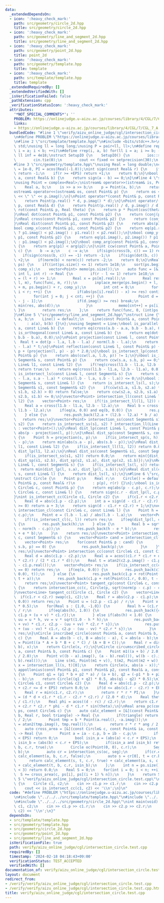 ```yaml
---
data:
  _extendedDependsOn:
  - icon: ':heavy_check_mark:'
    path: src/geometry/circle_2d.hpp
    title: src/geometry/circle_2d.hpp
  - icon: ':heavy_check_mark:'
    path: src/geometry/line_and_segment_2d.hpp
    title: src/geometry/line_and_segment_2d.hpp
  - icon: ':heavy_check_mark:'
    path: src/geometry/point_2d.hpp
    title: point_2d
  - icon: ':heavy_check_mark:'
    path: src/geometry/template.hpp
    title: template
  - icon: ':heavy_check_mark:'
    path: src/template/template.hpp
    title: template
  _extendedRequiredBy: []
  _extendedVerifiedWith: []
  _isVerificationFailed: false
  _pathExtension: cpp
  _verificationStatusIcon: ':heavy_check_mark:'
  attributes:
    '*NOT_SPECIAL_COMMENTS*': ''
    PROBLEM: https://onlinejudge.u-aizu.ac.jp/courses/library/4/CGL/7/CGL_7_A
    links:
    - https://onlinejudge.u-aizu.ac.jp/courses/library/4/CGL/7/CGL_7_A
  bundledCode: "#line 1 \"verify/aizu_online_judge/cgl/intersection_circle.test.cpp\"\
    \n#define PROBLEM \"https://onlinejudge.u-aizu.ac.jp/courses/library/4/CGL/7/CGL_7_A\"\
    \n#line 2 \"src/template/template.hpp\"\n#include <bits/stdc++.h>\nusing namespace\
    \ std;\nusing ll = long long;\nusing P = pair<ll, ll>;\n#define rep(i, a, b) for(ll\
    \ i = a; i < b; ++i)\n#define rrep(i, a, b) for(ll i = a; i >= b; --i)\nconstexpr\
    \ ll inf = 4e18;\nstruct SetupIO {\n    SetupIO() {\n        ios::sync_with_stdio(0);\n\
    \        cin.tie(0);\n        cout << fixed << setprecision(30);\n    }\n} setup_io;\n\
    #line 3 \"src/geometry/template.hpp\"\nusing Real = long double;\nconst Real EPS\
    \ = 1e-8, PI = acos(Real(-1.0));\nint sign(const Real& r) {\n    if(r <= -EPS)\
    \ return -1;\n    if(r >= +EPS) return +1;\n    return 0;\n}\nbool eq(const Real&\
    \ a, const Real& b) {\n    return sign(a - b) == 0;\n}\n#line 4 \"src/geometry/point_2d.hpp\"\
    \nusing Point = complex<Real>;\nistream& operator>>(istream& is, Point& p) {\n\
    \    Real a, b;\n    is >> a >> b;\n    p = Point(a, b);\n    return is;\n}\n\
    ostream& operator<<(ostream& os, const Point& p) {\n    return os << p.real()\
    \ << \" \" << p.imag();\n}\nPoint operator*(const Point& p, const Real& d) {\n\
    \    return Point(p.real() * d, p.imag() * d);\n}\nPoint operator/(const Point&\
    \ p, const Real& d) {\n    return Point(p.real() / d, p.imag() / d);\n}\nPoint\
    \ rot(const Point& p, Real theta) {\n    return p * Point(cos(theta), sin(theta));\n\
    }\nReal dot(const Point& p1, const Point& p2) {\n    return (conj(p1) * p2).real();\n\
    }\nReal cross(const Point& p1, const Point& p2) {\n    return (conj(p1) * p2).imag();\n\
    }\nReal dist(const Point& p1, const Point& p2) {\n    return abs(p1 - p2);\n}\n\
    bool comp_x(const Point& p1, const Point& p2) {\n    return eq(p1.real(), p2.real())\
    \ ? p1.imag() < p2.imag() : p1.real() < p2.real();\n}\nbool comp_y(const Point&\
    \ p1, const Point& p2) {\n    return eq(p1.imag(), p2.imag()) ? p1.real() < p2.real()\
    \ : p1.imag() < p2.imag();\n}\nbool comp_arg(const Point& p1, const Point& p2)\
    \ {\n    return arg(p1) < arg(p2);\n}\nint ccw(const Point& a, Point b, Point\
    \ c) {\n    b -= a;\n    c -= a;\n    if(sign(cross(b, c)) == 1) return 1;\n \
    \   if(sign(cross(b, c)) == -1) return -1;\n    if(sign(dot(b, c)) == -1) return\
    \ +2;\n    if(norm(b) < norm(c)) return -2;\n    return 0;\n}\nReal closest_pair(vector<Point>\
    \ ps) {\n    if((int)ps.size() <= 1) return 1e18;\n    sort(ps.begin(), ps.end(),\
    \ comp_x);\n    vector<Point> memo(ps.size());\n    auto func = [&](auto& func,\
    \ int l, int r) -> Real {\n        if(r - l <= 1) return 1e18;\n        int m\
    \ = (l + r) >> 1;\n        Real x = ps[m].real();\n        Real res = min(func(func,\
    \ l, m), func(func, m, r));\n        inplace_merge(ps.begin() + l, ps.begin()\
    \ + m, ps.begin() + r, comp_y);\n        int cnt = 0;\n        for(int i = l;\
    \ i < r; ++i) {\n            if(abs(ps[i].real() - x) >= res) continue;\n    \
    \        for(int j = 0; j < cnt; ++j) {\n                Point d = ps[i] - memo[cnt\
    \ - j - 1];\n                if(d.imag() >= res) break;\n                res =\
    \ min(res, abs(d));\n            }\n            memo[cnt++] = ps[i];\n       \
    \ }\n        return res;\n    };\n    return func(func, 0, (int)ps.size());\n\
    }\n#line 5 \"src/geometry/line_and_segment_2d.hpp\"\nstruct Line {\n    Point\
    \ a, b;\n    Line() = default;\n    Line(const Point& a, const Point& b)\n   \
    \     : a(a), b(b) {}\n};\nusing Segment = Line;\nbool is_parallel(const Line&\
    \ a, const Line& b) {\n    return eq(cross(a.b - a.a, b.b - b.a), 0.0);\n}\nbool\
    \ is_orthogonal(const Line& a, const Line& b) {\n    return eq(dot(a.b - a.a,\
    \ b.b - b.a), 0.0);\n}\nPoint projection(const Line& l, const Point& p) {\n  \
    \  Real t = dot(p - l.a, l.b - l.a) / norm(l.b - l.a);\n    return l.a + (l.b\
    \ - l.a) * t;\n}\nPoint reflection(const Line& l, const Point& p) {\n    return\
    \ p + (projection(l, p) - p) * 2.0;\n}\nbool is_intersect_lp(const Line& l, const\
    \ Point& p) {\n    return abs(ccw(l.a, l.b, p)) != 1;\n}\nbool is_intersect_sp(const\
    \ Segment& s, const Point& p) {\n    return ccw(s.a, s.b, p) == 0;\n}\nbool is_intersect_ll(const\
    \ Line& l1, const Line& l2) {\n    if(!eq(cross(l1.b - l1.a, l2.b - l2.a), 0.0))\
    \ return true;\n    return eq(cross(l1.b - l1.a, l2.b - l1.a), 0.0);\n}\nbool\
    \ is_intersect_ls(const Line& l, const Segment& s) {\n    return sign(cross(l.b\
    \ - l.a, s.a - l.a) * cross(l.b - l.a, s.b - l.a)) <= 0;\n}\nbool is_intersect_sl(const\
    \ Segment& s, const Line& l) {\n    return is_intersect_ls(l, s);\n}\nbool is_intersect_ss(const\
    \ Segment& s1, const Segment& s2) {\n    if(ccw(s1.a, s1.b, s2.a) * ccw(s1.a,\
    \ s1.b, s2.b) > 0) return false;\n    return ccw(s2.a, s2.b, s1.a) * ccw(s2.a,\
    \ s2.b, s1.b) <= 0;\n}\nvector<Point> intersection_ll(const Line& l1, const Line&\
    \ l2) {\n    vector<Point> res;\n    if(!is_intersect_ll(l1, l2)) return res;\n\
    \    Real a = cross(l1.b - l1.a, l2.b - l2.a);\n    Real b = cross(l1.b - l1.a,\
    \ l1.b - l2.a);\n    if(eq(a, 0.0) and eq(b, 0.0)) {\n        res.push_back(l2.a);\n\
    \    } else {\n        res.push_back(l2.a + (l2.b - l2.a) * b / a);\n    }\n \
    \   return res;\n}\nvector<Point> intersection_ss(const Segment& s1, const Segment&\
    \ s2) {\n    return is_intersect_ss(s1, s2) ? intersection_ll(Line(s1), Line(s2))\
    \ : vector<Point>();\n}\nReal dist_lp(const Line& l, const Point& p) {\n    return\
    \ abs(p - projection(l, p));\n}\nReal dist_sp(const Segment& s, const Point& p)\
    \ {\n    Point h = projection(s, p);\n    if(is_intersect_sp(s, h)) return abs(h\
    \ - p);\n    return min(abs(s.a - p), abs(s.b - p));\n}\nReal dist_ll(const Line&\
    \ l1, const Line& l2) {\n    if(is_intersect_ll(l1, l2)) return 0.0;\n    return\
    \ dist_lp(l1, l2.a);\n}\nReal dist_ss(const Segment& s1, const Segment& s2) {\n\
    \    if(is_intersect_ss(s1, s2)) return 0.0;\n    return min({dist_sp(s1, s2.a),\
    \ dist_sp(s1, s2.b), dist_sp(s2, s1.a), dist_sp(s2, s1.b)});\n}\nReal dist_ls(const\
    \ Line& l, const Segment& s) {\n    if(is_intersect_ls(l, s)) return 0.0;\n  \
    \  return min(dist_lp(l, s.a), dist_lp(l, s.b));\n}\nReal dist_sl(const Segment&\
    \ s, const Line& l) {\n    return dist_ls(l, s);\n}\n#line 6 \"src/geometry/circle_2d.hpp\"\
    \nstruct Circle {\n    Point p;\n    Real r;\n    Circle() = default;\n    Circle(const\
    \ Point& p, const Real& r)\n        : p(p), r(r) {}\n};\nbool is_intersect_cp(const\
    \ Circle& c, const Point& p) {\n    return eq(abs(p - c.p), c.r);\n}\nbool is_intersect_cl(const\
    \ Circle& c, const Line& l) {\n    return sign(c.r - dist_lp(l, c.p)) >= 0;\n\
    }\nint is_intersect_cc(Circle c1, Circle c2) {\n    if(c1.r < c2.r) swap(c1, c2);\n\
    \    Real d = abs(c1.p - c2.p);\n    int a = sign(d - c1.r - c2.r);\n    if(a\
    \ >= 0) return a + 3;\n    return sign(d - c1.r + c2.r) + 1;\n}\nvector<Point>\
    \ intersection_cl(const Circle& c, const Line& l) {\n    Point h = projection(l,\
    \ c.p);\n    Point e = (l.b - l.a) / abs(l.b - l.a);\n    vector<Point> res;\n\
    \    if(!is_intersect_cl(c, l)) return res;\n    if(eq(dist_lp(l, c.p), c.r))\
    \ {\n        res.push_back(h);\n    } else {\n        Real b = sqrt(c.r * c.r\
    \ - norm(h - c.p));\n        res.push_back(h - e * b);\n        res.push_back(h\
    \ + e * b);\n    }\n    return res;\n}\nvector<Point> intersection_cs(const Circle&\
    \ c, const Segment& s) {\n    vector<Point> cand = intersection_cl(c, Line(s));\n\
    \    vector<Point> res;\n    for(const Point& p : cand) {\n        if(ccw(s.a,\
    \ s.b, p) == 0) {\n            res.push_back(p);\n        }\n    }\n    return\
    \ res;\n}\nvector<Point> intersection_cc(const Circle& c1, const Circle& c2) {\n\
    \    Real d = abs(c1.p - c2.p);\n    Real a = acos((c1.r * c1.r + d * d - c2.r\
    \ * c2.r) / (2 * c1.r * d));\n    Real t = atan2(c2.p.imag() - c1.p.imag(), c2.p.real()\
    \ - c1.p.real());\n    vector<Point> res;\n    if(is_intersect_cc(c1, c2) % 4\
    \ == 0) return res;\n    if(eq(a, 0.0)) {\n        res.push_back(c1.p + rot(Point(c1.r,\
    \ 0.0), t));\n    } else {\n        res.push_back(c1.p + rot(Point(c1.r, 0.0),\
    \ t + a));\n        res.push_back(c1.p + rot(Point(c1.r, 0.0), t - a));\n    }\n\
    \    return res;\n}\nvector<Point> tangent_cp(const Circle& c, const Point& p)\
    \ {\n    return intersection_cc(c, Circle(p, sqrt(norm(p - c.p) - c.r * c.r)));\n\
    }\nvector<Line> tangent_cc(Circle c1, Circle c2) {\n    vector<Line> res;\n  \
    \  if(c1.r < c2.r) swap(c1, c2);\n    Real r = abs(c2.p - c1.p);\n    if(eq(r,\
    \ 0.0)) return res;\n    Point u = (c2.p - c1.p) / r;\n    Point v = rot(u, PI\
    \ * 0.5);\n    for(Real s : {1.0, -1.0}) {\n        Real h = (c1.r + c2.r * s)\
    \ / r;\n        if(eq(abs(h), 1.0)) {\n            res.push_back({c1.p + u * c1.r,\
    \ c1.p + (u + v) * c1.r});\n        } else if(abs(h) < 1.0) {\n            Point\
    \ uu = u * h, vv = v * sqrt(1.0 - h * h);\n            res.push_back({c1.p + (uu\
    \ + vv) * c1.r, c2.p - (uu + vv) * c2.r * s});\n            res.push_back({c1.p\
    \ + (uu - vv) * c1.r, c2.p - (uu - vv) * c2.r * s});\n        }\n    }\n    return\
    \ res;\n}\nCircle inscribed_circle(const Point& a, const Point& b, const Point&\
    \ c) {\n    Real A = abs(b - c), B = abs(c - a), C = abs(a - b);\n    Point x\
    \ = Point((a * A + b * B + c * C) / (A + B + C));\n    Real r = dist_sp(Segment(a,\
    \ b), x);\n    return Circle(x, r);\n}\nCircle circumscribed_circle(const Point&\
    \ a, const Point& b, const Point& c) {\n    Point m1((a + b) / 2.0), m2((b + c)\
    \ / 2.0);\n    Point v((b - a).imag(), (a - b).real()), w((b - c).imag(), (c -\
    \ b).real());\n    Line s(m1, Point(m1 + v)), t(m2, Point(m2 + w));\n    Point\
    \ x = intersection_ll(s, t)[0];\n    return Circle(x, abs(a - x));\n}\nCircle\
    \ appollonius(const Point& p1, const Point& p2, const Real& a, const Real& b)\
    \ {\n    Point q1 = (p1 * b + p2 * a) / (a + b), q2 = (-p1 * b + p2 * a) / (a\
    \ - b);\n    return Circle((q1 + q2) * 0.5, abs(q1 - q2) * 0.5);\n}\nReal area_cc(const\
    \ Circle& c1, const Circle& c2) {\n    Real d = abs(c1.p - c2.p);\n    if(c1.r\
    \ + c2.r <= d + EPS) return 0.0;\n    if(d <= abs(c1.r - c2.r) + EPS) {\n    \
    \    Real r = min(c1.r, c2.r);\n        return r * r * PI;\n    }\n    Real rc\
    \ = (d * d + c1.r * c1.r - c2.r * c2.r) / (2.0 * d);\n    Real theta = acos(rc\
    \ / c1.r);\n    Real phi = acos((d - rc) / c2.r);\n    return c1.r * c1.r * theta\
    \ + c2.r * c2.r * phi - d * c1.r * sin(theta);\n}\nReal area_pc(const vector<Point>&\
    \ ps, const Circle& c) {\n    auto calc_element = [&](const Point& a, const Point&\
    \ b, Real r, bool triangle) -> Real {\n        if(triangle) return cross(a, b)\
    \ / 2;\n        Point tmp = b * Point(a.real(), -a.imag());\n        Real ang\
    \ = atan2(tmp.imag(), tmp.real());\n        return r * r * ang / 2;\n    };\n\
    \    auto cross_area = [&](const Circle& c, const Point& ia, const Point& ib)\
    \ -> Real {\n        Point a = ia - c.p, b = ib - c.p;\n        if(abs(a - b)\
    \ < EPS) return 0;\n        bool isin_a = (abs(a) < c.r + EPS);\n        bool\
    \ isin_b = (abs(b) < c.r + EPS);\n        if(isin_a and isin_b) return calc_element(a,\
    \ b, c.r, true);\n        Circle oc(Point(0, 0), c.r);\n        Segment seg(a,\
    \ b);\n        auto cr = intersection_cs(oc, seg);\n        if(cr.empty()) return\
    \ calc_element(a, b, c.r, false);\n        auto s = cr[0], t = cr.back();\n  \
    \      return calc_element(s, t, c.r, true) + calc_element(a, s, c.r, isin_a)\
    \ + calc_element(t, b, c.r, isin_b);\n    };\n    int n = ps.size();\n    if(n\
    \ < 3) return 0.0;\n    Real S = 0;\n    for(int i = 0; i < n; ++i) {\n      \
    \  S += cross_area(c, ps[i], ps[(i + 1) % n]);\n    }\n    return S;\n}\n#line\
    \ 5 \"verify/aizu_online_judge/cgl/intersection_circle.test.cpp\"\nint main(void)\
    \ {\n    Circle c1, c2;\n    cin >> c1.p >> c1.r;\n    cin >> c2.p >> c2.r;\n\
    \    cout << is_intersect_cc(c1, c2) << '\\n';\n}\n"
  code: "#define PROBLEM \"https://onlinejudge.u-aizu.ac.jp/courses/library/4/CGL/7/CGL_7_A\"\
    \n#include \"../../../src/template/template.hpp\"\n#include \"../../../src/geometry/template.hpp\"\
    \n#include \"../../../src/geometry/circle_2d.hpp\"\nint main(void) {\n    Circle\
    \ c1, c2;\n    cin >> c1.p >> c1.r;\n    cin >> c2.p >> c2.r;\n    cout << is_intersect_cc(c1,\
    \ c2) << '\\n';\n}"
  dependsOn:
  - src/template/template.hpp
  - src/geometry/template.hpp
  - src/geometry/circle_2d.hpp
  - src/geometry/point_2d.hpp
  - src/geometry/line_and_segment_2d.hpp
  isVerificationFile: true
  path: verify/aizu_online_judge/cgl/intersection_circle.test.cpp
  requiredBy: []
  timestamp: '2024-02-18 04:18:43+09:00'
  verificationStatus: TEST_ACCEPTED
  verifiedWith: []
documentation_of: verify/aizu_online_judge/cgl/intersection_circle.test.cpp
layout: document
redirect_from:
- /verify/verify/aizu_online_judge/cgl/intersection_circle.test.cpp
- /verify/verify/aizu_online_judge/cgl/intersection_circle.test.cpp.html
title: verify/aizu_online_judge/cgl/intersection_circle.test.cpp
---
```

